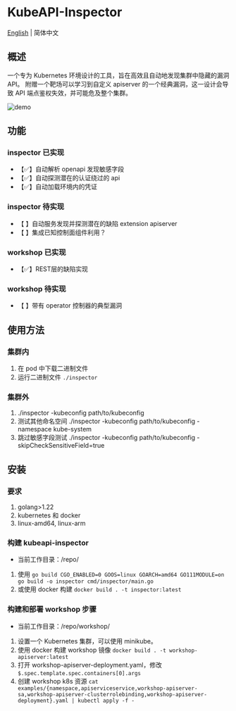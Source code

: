 # KubeAPI-Inspector
[English](https://github.com/yeahx/KubeAPI-Inspector/blob/main/README.md) | 简体中文
## 概述

一个专为 Kubernetes 环境设计的工具，旨在高效且自动地发现集群中隐藏的漏洞 API。 
附赠一个靶场可以学习到自定义 apiserver 的一个经典漏洞，这一设计会导致 API 端点鉴权失效，并可能危及整个集群。

![demo](https://github.com/yeahx/KubeAPI-Inspector/blob/main/demo.gif)
## 功能
### inspector 已实现
* 【✅】自动解析 openapi 发现敏感字段
* 【✅】自动探测潜在的认证绕过的 api
* 【✅】自动加载环境内的凭证
### inspector 待实现
* 【 】自动服务发现并探测潜在的缺陷 extension apiserver
* 【 】集成已知控制面组件利用？
### workshop 已实现
* 【✅】REST层的缺陷实现
### workshop 待实现
* 【 】带有 operator 控制器的典型漏洞
## 使用方法
### 集群内
1. 在 pod 中下载二进制文件
2. 运行二进制文件 `./inspector`
### 集群外
1. ./inspector -kubeconfig path/to/kubeconfig
2. 测试其他命名空间 ./inspector -kubeconfig path/to/kubeconfig -namespace kube-system
3. 跳过敏感字段测试 ./inspector -kubeconfig path/to/kubeconfig -skipCheckSensitiveField=true
## 安装
### 要求
1. golang>1.22
2. kubernetes 和 docker
3. linux-amd64, linux-arm
### 构建 kubeapi-inspector
* 当前工作目录：/repo/
1. 使用 `go build CGO_ENABLED=0 GOOS=linux GOARCH=amd64 GO111MODULE=on go build -o inspector cmd/inspector/main.go`
2. 或使用 docker 构建 `docker build . -t inspector:latest`
### 构建和部署 workshop 步骤
* 当前工作目录：/repo/workshop/

1. 设置一个 Kubernetes 集群，可以使用 minikube。
2. 使用 docker 构建 workshop 镜像 `docker build . -t workshop-apiserver:latest`
3. 打开 workshop-apiserver-deployment.yaml，修改 `$.spec.template.spec.containers[0].args`
4. 创建 workshop k8s 资源 `cat examples/{namespace,apiserviceservice,workshop-apiserver-sa,workshop-apiserver-clusterrolebinding,workshop-apiserver-deployment}.yaml | kubectl apply -f -`